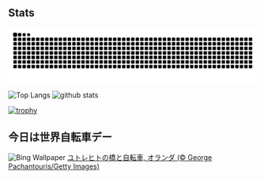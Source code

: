 ## Stats
<picture>
  <source media="(prefers-color-scheme: dark)" srcset="https://raw.githubusercontent.com/ba230t/ba230t/output/github-contribution-grid-snake-dark.svg">
  <source media="(prefers-color-scheme: light)" srcset="https://raw.githubusercontent.com/ba230t/ba230t/output/github-contribution-grid-snake.svg">
  <img alt="github contribution grid snake animation" src="https://raw.githubusercontent.com/ba230t/ba230t/output/github-contribution-grid-snake.svg">
</picture>

<p align="left">
  <img alt="Top Langs" height="150px" src="https://github-readme-stats.vercel.app/api/top-langs/?username=ba230t&layout=compact&theme=transparent" />
  <img alt="github stats" height="150px" src="https://github-readme-stats.vercel.app/api?username=ba230t&theme=transparent" />
</p>

[![trophy](https://github-profile-trophy.vercel.app/?username=ba230t&theme=transparent&column=7)](https://github.com/ryo-ma/github-profile-trophy)


<!-- Bing Wallpaper Start -->
## 今日は世界自転車デー
![Bing Wallpaper](https://www.bing.com/th?id=OHR.BicyclesUtrecht_JA-JP5412033265_1920x1080.jpg&rf=LaDigue_1920x1080.jpg&pid=hp)
[ユトレヒトの橋と自転車, オランダ (© George Pachantouris/Getty Images)](https://www.bing.com/search?q=%E3%83%A6%E3%83%88%E3%83%AC%E3%83%92%E3%83%88%E3%81%A8%E8%87%AA%E8%BB%A2%E8%BB%8A%2c+%E3%82%AA%E3%83%A9%E3%83%B3%E3%83%80&form=hpcapt&filters=HpDate%3a%2220250602_1500%22)
<!-- Bing Wallpaper End -->
